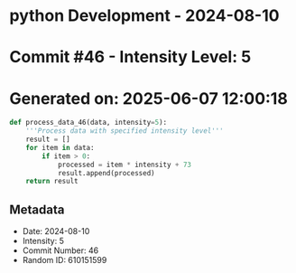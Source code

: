 ﻿# python Development - 2024-08-10
# Commit #46 - Intensity Level: 5
# Generated on: 2025-06-07 12:00:18
```python
def process_data_46(data, intensity=5):
    '''Process data with specified intensity level'''
    result = []
    for item in data:
        if item > 0:
            processed = item * intensity + 73
            result.append(processed)
    return result
```
## Metadata
- Date: 2024-08-10
- Intensity: 5
- Commit Number: 46
- Random ID: 610151599
